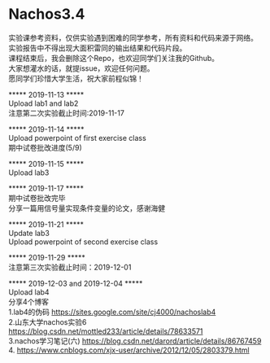 # Nachos3.4
实验课参考资料，仅供实验遇到困难的同学参考，所有资料和代码来源于网络。       
实验报告中不得出现大面积雷同的输出结果和代码片段。       
课程结束后，我会删除这个Repo，也欢迎同学们关注我的Github。  
大家想灌水的话，就提issue，欢迎任何问题。  
愿同学们珍惜大学生活，祝大家前程似锦！  

***** 2019-11-13 *****      
Upload lab1 and lab2   
注意第二次实验截止时间:2019-11-17        

***** 2019-11-14 *****     
Upload powerpoint of first exercise class     
期中试卷批改进度(5/9)   

***** 2019-11-15 *****     
Upload lab3   
  
***** 2019-11-17 *****     
期中试卷批改完毕      
分享一篇用信号量实现条件变量的论文，感谢海健    

***** 2019-11-21 *****     
Update lab3    
Upload powerpoint of second exercise class  

***** 2019-11-29 *****       
注意第三次实验截止时间：2019-12-01     

***** 2019-12-03 and 2019-12-04 *****       
Upload lab4          
分享4个博客        
1.lab4的伪码  https://sites.google.com/site/cj4000/nachoslab4     
2.山东大学nachos实验6  https://blog.csdn.net/mottled233/article/details/78633571    
3.nachos学习笔记(六)  https://blog.csdn.net/darord/article/details/86767459    
4. https://www.cnblogs.com/xjx-user/archive/2012/12/05/2803379.html     
